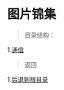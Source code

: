 # 图片锦集

>目录结构：  

1.[通信](https://github.com/dandelion936/studyNotes/blob/master/picture/%E9%80%9A%E4%BF%A1/README.md)

> 返回 
 
1.[后退到根目录](https://github.com/dandelion936/studyNotes/blob/master/README.md)  
